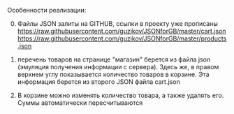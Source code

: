 Особенности реализации:

0) Файлы JSON залиты на GITHUB, ссылки в проекту уже прописаны
https://raw.githubusercontent.com/guzikov/JSONforGB/master/cart.json
https://raw.githubusercontent.com/guzikov/JSONforGB/master/products.json

1) перечень товаров на странице "магазин" берется из файла json (эмуляция получения информации с сервера). Здесь же, в правом верхнем углу показывается количество товаров в корзине. Эта информация берется из второго JSON файла cart.json

2) В корзине можно изменять количество товара, а также удалять его. Суммы автоматически пересчитываются

